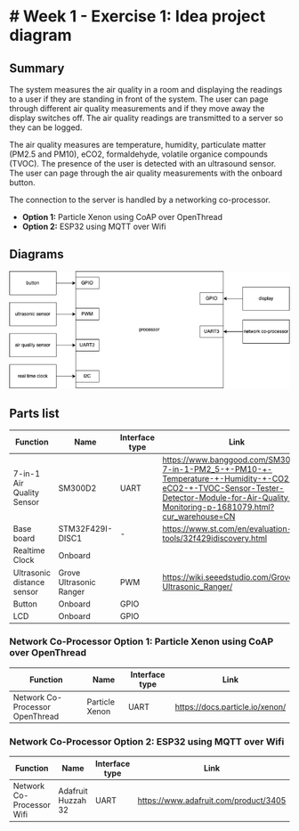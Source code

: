 # # Week 1 - Exercise 1: Idea project diagram

## Summary

The system measures the air quality in a room and displaying the readings to a user if they are standing in front of the system. The user can page through different air quality measurements and if they move away the display switches off. The air quality readings are transmitted to a server so they can be logged.

The air quality measures are temperature, humidity, particulate matter (PM2.5 and PM10), eCO2, formaldehyde, volatile organice compounds (TVOC). The presence of the user is detected with an ultrasound sensor. The user can page through the air quality measurements with the onboard button.

The connection to the server is handled by a networking co-processor.

- **Option 1:** Particle Xenon using CoAP over OpenThread
- **Option 2:** ESP32 using MQTT over Wifi

## Diagrams

![Software Block Diagram](week-1-software-block-diagram.drawio.png)

## Parts list

| Function                   | Name                    | Interface type | Link                                                                                                                                                                                       |
| -------------------------- | ----------------------- | -------------- | ------------------------------------------------------------------------------------------------------------------------------------------------------------------------------------------ |
| 7-in-1 Air Quality Sensor  | SM300D2                 | UART           | https://www.banggood.com/SM300D2-7-in-1-PM2_5-+-PM10-+-Temperature-+-Humidity-+-CO2-+-eCO2-+-TVOC-Sensor-Tester-Detector-Module-for-Air-Quality-Monitoring-p-1681079.html?cur_warehouse=CN |
| Base board                 | STM32F429I-DISC1        | -              | https://www.st.com/en/evaluation-tools/32f429idiscovery.html                                                                                                                               |
| Realtime Clock             | Onboard                 |                |                                                                                                                                                                                            |
| Ultrasonic distance sensor | Grove Ultrasonic Ranger | PWM            | https://wiki.seeedstudio.com/Grove-Ultrasonic_Ranger/                                                                                                                                      |
| Button                     | Onboard                 | GPIO           |                                                                                                                                                                                            |
| LCD                        | Onboard                 | GPIO           |

### Network Co-Processor Option 1: Particle Xenon using CoAP over OpenThread

| Function                        | Name           | Interface type | Link                            |
| ------------------------------- | -------------- | -------------- | ------------------------------- |
| Network Co-Processor OpenThread | Particle Xenon | UART           | https://docs.particle.io/xenon/ |

### Network Co-Processor Option 2: ESP32 using MQTT over Wifi

| Function                  | Name               | Interface type | Link                                  |
| ------------------------- | ------------------ | -------------- | ------------------------------------- |
| Network Co-Processor Wifi | Adafruit Huzzah 32 | UART           | https://www.adafruit.com/product/3405 |
